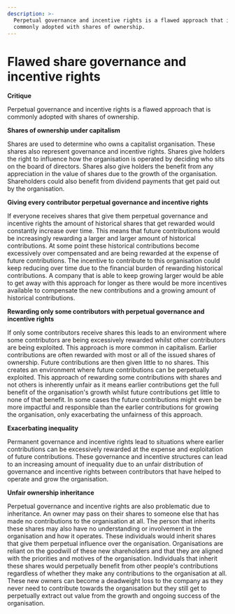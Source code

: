 ```yaml
---
description: >-
  Perpetual governance and incentive rights is a flawed approach that is
  commonly adopted with shares of ownership.
---
```


# Flawed share governance and incentive rights

**Critique**

Perpetual governance and incentive rights is a flawed approach that is commonly adopted with shares of ownership.



**Shares of ownership under capitalism**

Shares are used to determine who owns a capitalist organisation. These shares also represent governance and incentive rights. Shares give holders the right to influence how the organisation is operated by deciding who sits on the board of directors. Shares also give holders the benefit from any appreciation in the value of shares due to the growth of the organisation. Shareholders could also benefit from dividend payments that get paid out by the organisation.



**Giving every contributor perpetual governance and incentive rights**

If everyone receives shares that give them perpetual governance and incentive rights the amount of historical shares that get rewarded would constantly increase over time. This means that future contributions would be increasingly rewarding a larger and larger amount of historical contributions. At some point these historical contributions become excessively over compensated and are being rewarded at the expense of future contributions. The incentive to contribute to this organisation could keep reducing over time due to the financial burden of rewarding historical contributions. A company that is able to keep growing larger would be able to get away with this approach for longer as there would be more incentives available to compensate the new contributions and a growing amount of historical contributions.



**Rewarding only some contributors with perpetual governance and incentive rights**

If only some contributors receive shares this leads to an environment where some contributors are being excessively rewarded whilst other contributors are being exploited. This approach is more common in capitalism. Earlier contributions are often rewarded with most or all of the issued shares of ownership. Future contributions are then given little to no shares. This creates an environment where future contributions can be perpetually exploited. This approach of rewarding some contributions with shares and not others is inherently unfair as it means earlier contributions get the full benefit of the organisation's growth whilst future contributions get little to none of that benefit. In some cases the future contributions might even be more impactful and responsible than the earlier contributions for growing the organisation, only exacerbating the unfairness of this approach.



**Exacerbating inequality**

Permanent governance and incentive rights lead to situations where earlier contributions can be excessively rewarded at the expense and exploitation of future contributions. These governance and incentive structures can lead to an increasing amount of inequality due to an unfair distribution of governance and incentive rights between contributors that have helped to operate and grow the organisation.



**Unfair ownership inheritance**

Perpetual governance and incentive rights are also problematic due to inheritance. An owner may pass on their shares to someone else that has made no contributions to the organisation at all. The person that inherits these shares may also have no understanding or involvement in the organisation and how it operates. These individuals would inherit shares that give them perpetual influence over the organisation. Organisations are reliant on the goodwill of these new shareholders and that they are aligned with the priorities and motives of the organisation. Individuals that inherit these shares would perpetually benefit from other people's contributions regardless of whether they make any contributions to the organisation at all. These new owners can become a deadweight loss to the company as they never need to contribute towards the organisation but they still get to perpetually extract out value from the growth and ongoing success of the organisation.
